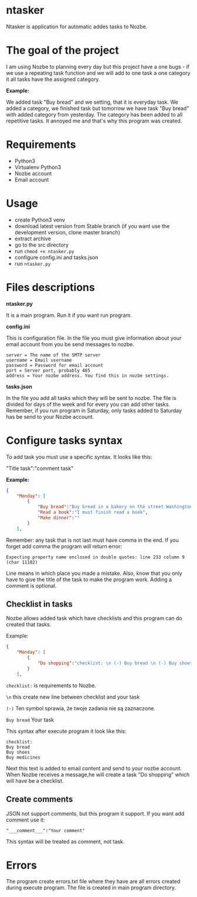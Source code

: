 # ntasker
Ntasker is application for automatic addes tasks to Nozbe. 

# The goal of the project

I am using Nozbe to planning every day but this project have a one bugs - if we use a repeating task function and we will add to one task a one category it all tasks have the assigned category.

**Example:**

We added task "Buy bread" and we setting, that it is everyday task. We added a category, we finished task but tomorrow we have task "Buy bread" with added category from yesterday. The category has been added to all repetitive tasks. It annoyed me and that's why this program was created.

# Requirements

- Python3
- Virtualenv Python3
- Nozbe account
- Email account

# Usage

- create Python3 venv
- download latest version from Stable branch (if you want use the development version, clone master branch)
- extract archive 
- go to the src directory
- run `chmod +x ntasker.py`
- configure config.ini and tasks.json
- run `ntasker.py`

# Files descriptions

**ntasker.py**

It is a main program. Run it if you want run program.

**config.ini**

This is configuration file. In the file you must give information about your email account from you be send messages to nozbe.

```text
server = The name of the SMTP server
username = Email username
password = Password for email account
port = Server port, probably 465
address = Your nozbe address. You find this in nozbe settings.
```

**tasks.json**

In the file you add all tasks which they will be sent to nozbe. The file is divided for days of the week and for every you can add other tasks. Remember, if you run program  in Saturday, only tasks added to Saturday has be send to your Nozbe account.

# Configure tasks syntax

To add task you must use a specific syntax. It looks like this:

"Title task":"comment task"

**Example:**

```json
{
    "Monday": [
        {
            "Buy bread":"Buy bread in a bakery on the street Washington",
            "Read a book":"I must finish read a book",
            "Make dinner":""
        }
    ],
```

Remember: any task that is not last must have comma in the end. If you forget add comma the program will return error:

```text
Expecting property name enclosed in double quotes: line 233 column 9 (char 11102)
```

Line means in which place you made a mistake. Also, know that you only have to give the title of the task to make the program work. Adding a comment is optional.

## Checklist in tasks

Nozbe allows added task which have checklists and this program  can do created that tasks. 

Example:

```json
{
    "Monday": [
        {
            "Do shopping":"checklist: \n (-) Buy bread \n (-) Buy shoes \n (-) Buy medicines"
        }
    ],
```

`checklist:` is requirements to Nozbe.

`\n` this create new line between checklist and your task

`(-)` Ten symbol sprawia, że twoje zadania nie są zaznaczone.

`Buy bread` Your task

This syntax after execute program it look like this: 

```text
checklist:
Buy bread
Buy shoes
Buy medicines
```

Next this text is added to email content and send to your nozbe account. When Nozbe receives a message,he will create a task "Do shopping" which will have be a checklist.

## Create comments

JSON not support comments, but this program it support. If you want add comment use it: 

```text
"___comment___":"Your comment"
```

This syntax will be treated as comment, not task.

# Errors

The program create errors.txt file where they have are all errors created during execute program. The file is created in main program directory.